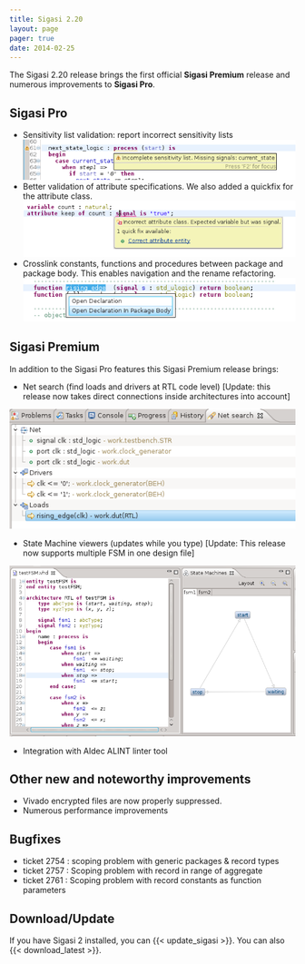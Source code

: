 ```yaml
---
title: Sigasi 2.20
layout: page
pager: true
date: 2014-02-25
---
```


The Sigasi 2.20 release brings the first official **Sigasi Premium** release and numerous improvements to **Sigasi Pro**.

Sigasi Pro
----------

-   Sensitivity list validation: report incorrect sensitivity lists
	![Sensitivity list validation](2.20/sensitivitylist.png "Sensitivity list validation")
-   Better validation of attribute specifications. We also added a
    quickfix for the attribute class.
    ![Attribute validation](2.20/attributeclass.png "Attribute validation")
-   Crosslink constants, functions and procedures between package and
    package body. This enables navigation and the rename refactoring.
    ![Crosslink package and package body](2.20/packagebody.png "Crosslink package and package body")
    

Sigasi Premium
--------------

In addition to the Sigasi Pro features this Sigasi Premium release
brings:

-   Net search (find loads and drivers at RTL code level) \[Update: this
    release now takes direct connections inside architectures into
    account\]

![Net Search](2.20/netsearch.png "Net Search")

-   State Machine viewers (updates while you type) \[Update: This release
    now supports multiple FSM in one design file\]

![FSM View: multiple fsms in one file](2.20/fsmmultiplefsms.png "FSM View: multiple fsms in one file")

-   Integration with Aldec ALINT linter tool

Other new and noteworthy improvements
-------------------------------------

-   Vivado encrypted files are now properly suppressed.
-   Numerous performance improvements

Bugfixes
--------

-   ticket 2754 : scoping problem with generic packages & record types
-   ticket 2757 : Scoping problem with record in range of aggregate
-   ticket 2761 : Scoping problem with record constants as function parameters

Download/Update
---------------

If you have Sigasi 2 installed, you can {{< update_sigasi >}}. You can also {{< download_latest >}}.
